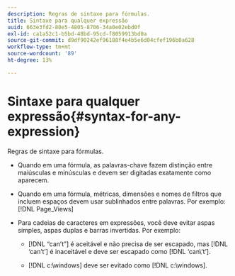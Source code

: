 ```yaml
---
description: Regras de sintaxe para fórmulas.
title: Sintaxe para qualquer expressão
uuid: 663e3fd2-80e5-4805-8706-34a0e02ebd0f
exl-id: ca1a52c1-b5bd-48bd-95cd-f8059913bd0a
source-git-commit: d9df90242ef96188f4e4b5e6d04cfef196b0a628
workflow-type: tm+mt
source-wordcount: '89'
ht-degree: 13%

---
```


# Sintaxe para qualquer expressão{#syntax-for-any-expression}

Regras de sintaxe para fórmulas.

* Quando em uma fórmula, as palavras-chave fazem distinção entre maiúsculas e minúsculas e devem ser digitadas exatamente como aparecem.
* Quando em uma fórmula, métricas, dimensões e nomes de filtros que incluem espaços devem usar sublinhados entre palavras. Por exemplo: [!DNL Page_Views]
* Para cadeias de caracteres em expressões, você deve evitar aspas simples, aspas duplas e barras invertidas. Por exemplo:

   * [!DNL “can’t”] é aceitável e não precisa de ser escapado, mas  [!DNL ‘can’t’] é inaceitável e deve ser escapado como  [!DNL ‘can\’t’].

   * [!DNL c:\windows] deve ser evitado como  [!DNL c:\\windows].
